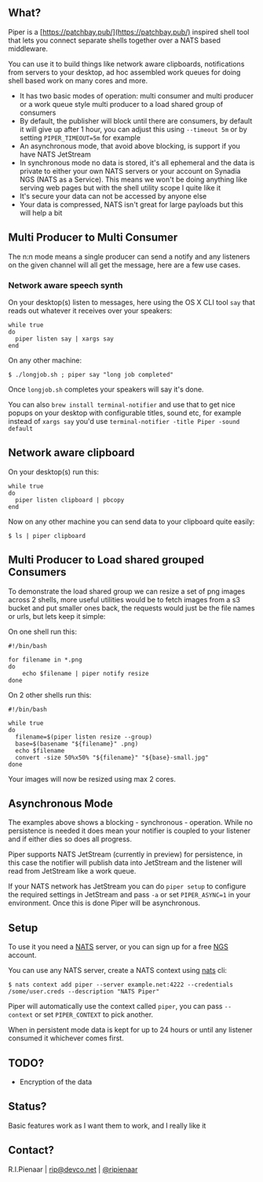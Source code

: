 ## What?

Piper is a [https://patchbay.pub/](https://patchbay.pub/) inspired shell tool that lets you connect separate shells together over a NATS based middleware.

You can use it to build things like network aware clipboards, notifications from servers to your desktop, ad hoc assembled work queues for doing shell based work on many cores and more.

 * It has two basic modes of operation: multi consumer and multi producer or a work queue style multi producer to a load shared group of consumers
 * By default, the publisher will block until there are consumers, by default it will give up after 1 hour, you can adjust this using `--timeout 5m` or by setting `PIPER_TIMEOUT=5m` for example
 * An asynchronous mode, that avoid above blocking, is support if you have NATS JetStream
 * In synchronous mode no data is stored, it's all ephemeral and the data is private to either your own NATS servers or your account on Synadia NGS (NATS as a Service). This means we won't be doing anything like serving web pages but with the shell utility scope I quite like it
 * It's secure your data can not be accessed by anyone else
 * Your data is compressed, NATS isn't great for large payloads but this will help a bit

## Multi Producer to Multi Consumer

The n:n mode means a single producer can send a notify and any listeners on the given channel will all get the message, here are a few use cases.

### Network aware speech synth

On your desktop(s) listen to messages, here using the OS X CLI tool `say` that reads out whatever it receives over your speakers:

```
while true
do
  piper listen say | xargs say
end
```

On any other machine:

```
$ ./longjob.sh ; piper say "long job completed"
```

Once `longjob.sh` completes your speakers will say it's done.

You can also `brew install terminal-notifier` and use that to get nice popups on your desktop with configurable titles, sound etc, for example instead of `xargs say` you'd use `terminal-notifier -title Piper -sound default`

## Network aware clipboard

On your desktop(s) run this:

```
while true
do
  piper listen clipboard | pbcopy
end
```

Now on any other machine you can send data to your clipboard quite easily:

```
$ ls | piper clipboard
```

## Multi Producer to Load shared grouped Consumers

To demonstrate the load shared group we can resize a set of png images across 2 shells, more useful utilities would be to fetch images from a s3 bucket and put smaller ones back, the requests would just be the file names or urls, but lets keep it simple:

On one shell run this:

```
#!/bin/bash

for filename in *.png
do
    echo $filename | piper notify resize
done
```

On 2 other shells run this:

```
#!/bin/bash

while true
do
  filename=$(piper listen resize --group)
  base=$(basename "${filename}" .png)
  echo $filename
  convert -size 50%x50% "${filename}" "${base}-small.jpg"
done
```

Your images will now be resized using max 2 cores.

## Asynchronous Mode

The examples above shows a blocking - synchronous - operation. While no persistence is needed it does mean your notifier is coupled to your listener and if either dies so does all progress.

Piper supports NATS JetStream (currently in preview) for persistence, in this case the notifier will publish data into JetStream and the listener will read from JetStream like a work queue.

If your NATS network has JetStream you can do `piper setup` to configure the required settings in JetStream and pass `-a` or set `PIPER_ASYNC=1` in your environment.  Once this is done Piper will be asynchronous.

## Setup

To use it you need a [NATS](https://nats.io) server, or you can sign up for a free [NGS](https://synadia.com/ngs) account.

You can use any NATS server, create a NATS context using [nats](https://github.com/nats-io/natscli) cli:

```nohighlight
$ nats context add piper --server example.net:4222 --credentials /some/user.creds --description "NATS Piper"
```

Piper will automatically use the context called `piper`, you can pass `--context` or set `PIPER_CONTEXT` to pick another.

When in persistent mode data is kept for up to 24 hours or until any listener consumed it whichever comes first.

## TODO?

 * Encryption of the data

## Status?

Basic features work as I want them to work, and I really like it

## Contact?

R.I.Pienaar | rip@devco.net | [@ripienaar](https://twitter.com/ripienaar)
